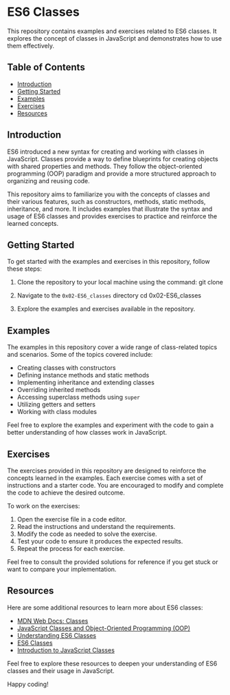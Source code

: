 # ES6 Classes

This repository contains examples and exercises related to ES6 classes. It explores the concept of classes in JavaScript and demonstrates how to use them effectively.

## Table of Contents

- [Introduction](#introduction)
- [Getting Started](#getting-started)
- [Examples](#examples)
- [Exercises](#exercises)
- [Resources](#resources)

## Introduction

ES6 introduced a new syntax for creating and working with classes in JavaScript. Classes provide a way to define blueprints for creating objects with shared properties and methods. They follow the object-oriented programming (OOP) paradigm and provide a more structured approach to organizing and reusing code.

This repository aims to familiarize you with the concepts of classes and their various features, such as constructors, methods, static methods, inheritance, and more. It includes examples that illustrate the syntax and usage of ES6 classes and provides exercises to practice and reinforce the learned concepts.

## Getting Started

To get started with the examples and exercises in this repository, follow these steps:

1. Clone the repository to your local machine using the command:
git clone <repository-url>

2. Navigate to the `0x02-ES6_classes` directory
cd 0x02-ES6_classes

3. Explore the examples and exercises available in the repository.

## Examples

The examples in this repository cover a wide range of class-related topics and scenarios. Some of the topics covered include:

- Creating classes with constructors
- Defining instance methods and static methods
- Implementing inheritance and extending classes
- Overriding inherited methods
- Accessing superclass methods using `super`
- Utilizing getters and setters
- Working with class modules

Feel free to explore the examples and experiment with the code to gain a better understanding of how classes work in JavaScript.

## Exercises

The exercises provided in this repository are designed to reinforce the concepts learned in the examples. Each exercise comes with a set of instructions and a starter code. You are encouraged to modify and complete the code to achieve the desired outcome.

To work on the exercises:

1. Open the exercise file in a code editor.
2. Read the instructions and understand the requirements.
3. Modify the code as needed to solve the exercise.
4. Test your code to ensure it produces the expected results.
5. Repeat the process for each exercise.

Feel free to consult the provided solutions for reference if you get stuck or want to compare your implementation.

## Resources

Here are some additional resources to learn more about ES6 classes:

- [MDN Web Docs: Classes](https://developer.mozilla.org/en-US/docs/Web/JavaScript/Reference/Classes)
- [JavaScript Classes and Object-Oriented Programming (OOP)](https://www.freecodecamp.org/news/javascript-classes-and-object-oriented-programming-oop-basics/)
- [Understanding ES6 Classes](https://www.digitalocean.com/community/tutorials/understanding-classes-in-javascript)
- [ES6 Classes](https://javascript.info/class)
- [Introduction to JavaScript Classes](https://www.taniarascia.com/es6-syntax-and-feature-overview/#classes)

Feel free to explore these resources to deepen your understanding of ES6 classes and their usage in JavaScript.

Happy coding!
